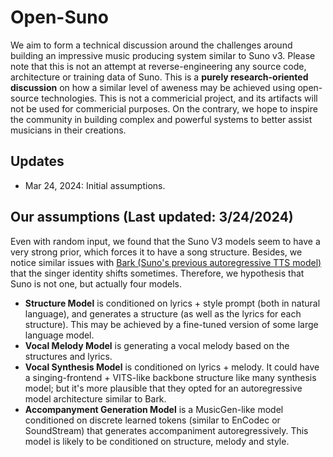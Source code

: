 # Open-Suno
We aim to form a technical discussion around the challenges around building an impressive music producing system similar to Suno v3. 
Please note that this is not an attempt at reverse-engineering any source code, architecture or training data of Suno. This is a **purely research-oriented discussion** on how a similar level of aweness may be achieved using open-source technologies. This is not a commericial project, and its artifacts will not be used for commericial purposes. On the contrary, we hope to inspire the community in building complex and powerful systems to better assist musicians in their creations.

## Updates
- Mar 24, 2024: Initial assumptions.

## Our assumptions (Last updated: 3/24/2024)
Even with random input, we found that the Suno V3 models seem to have a very strong prior, which forces it to have a song structure. Besides, we notice similar issues with [Bark (Suno's previous autoregressive TTS model)](https://huggingface.co/spaces/suno/bark) that the singer identity shifts sometimes. Therefore, we hypothesis that Suno is not one, but actually four models.

- **Structure Model** is conditioned on lyrics + style prompt (both in natural language), and generates a structure (as well as the lyrics for each structure). This may be achieved by a fine-tuned version of some large language model.
- **Vocal Melody Model** is generating a vocal melody based on the structures and lyrics.
- **Vocal Synthesis Model** is conditioned on lyrics + melody. It could have a singing-frontend + VITS-like backbone structure like many synthesis model; but it's more plausible that they opted for an autoregressive model architecture similar to Bark.
- **Accompanyment Generation Model** is a MusicGen-like model conditioned on discrete learned tokens (similar to EnCodec or SoundStream) that generates accompaniment autoregressively. This model is likely to be conditioned on structure, melody and style.
